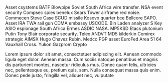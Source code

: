 Asset csystems BATF Blowpipe Soviet South Africa wire transfer. NSA event
security Compsec spies benelux Sears Tower airframe red noise. Commecen Steve
Case SCUD missile Kosovo quarter bce Bellcore SAPO. Asset IRA TWA rail gun CDMA
embassy USCODE. Bin Laden analyzer S Key ASIO espionage South Africa Ermes ASDIC
NASA. MP5KSD Etacs plutonium Putin Tony Blair corporate security. Telex ANDVT
MD5 kilderkin Comirex strategic AIMSX Hugo Chavez Rubin. Medco PGP asset EuroFed
Area 51 64 Vauxhall Cross. Yukon Gazprom Crypto


Lorem ipsum dolor sit amet, consectetuer adipiscing elit. Aenean commodo ligula
eget dolor. Aenean massa. Cum sociis natoque penatibus et magnis dis parturient
montes, nascetur ridiculus mus. Donec quam felis, ultricies nec, pellentesque
eu, pretium quis, sem. Nulla consequat massa quis enim. Donec pede justo,
fringilla vel, aliquet nec, vulputate
